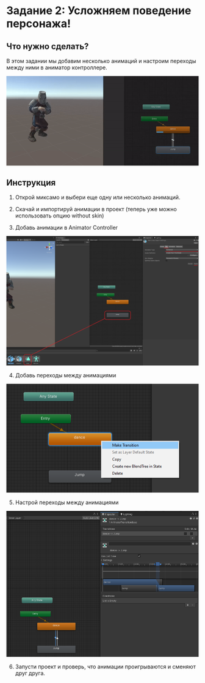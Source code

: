 # Задание 2: Усложняем поведение персонажа!

## Что нужно сделать?

В этом задании мы добавим несколько анимаций и настроим переходы между ними в аниматор контроллере.

<img src="https://github.com/copetonrob/YP_Unity_M2_W9/blob/main/img/knight2.gif" width="800"/>

## Инструкция

1. Открой миксамо и выбери еще одну или несколько анимаций.

2. Скачай и импортируй анимации в проект (теперь уже можно использовать опцию without skin)

3. Добавь анимации в Animator Controller

<img src="https://github.com/copetonrob/YP_Unity_M2_W9/blob/main/img/task2_unity0.png" width="800"/>

4. Добавь переходы между анимациями

<img src="https://github.com/copetonrob/YP_Unity_M2_W9/blob/main/img/task2_unity3.png" width="800"/>

5. Настрой переходы между анимациями

<img src="https://github.com/copetonrob/YP_Unity_M2_W9/blob/main/img/task2_unity2.png" width="800"/>

6. Запусти проект и проверь, что анимации проигрываются и сменяют друг друга.
